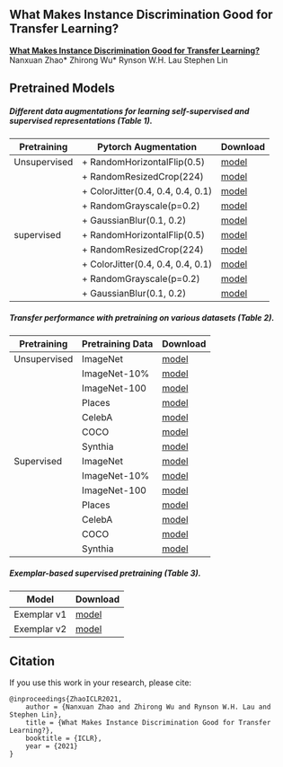 ## What Makes Instance Discrimination Good for Transfer Learning?



**[What Makes Instance Discrimination Good for Transfer Learning?](https://arxiv.org/abs/2006.06606)**  
Nanxuan Zhao*	Zhirong Wu*	Rynson W.H. Lau	Stephen Lin




## Pretrained Models

##### Different data augmentations for learning self-supervised and supervised representations (Table 1).

| Pretraining  | Pytorch Augmentation               | Download                                                     |
| ------------ | ---------------------------------- | ------------------------------------------------------------ |
| Unsupervised | \+ RandomHorizontalFlip(0.5)       | [model](https://frontiers.blob.core.windows.net/pretraining/checkpoints/pil_pretrained_models/good_transfer/moco_v2_imagenet_aug_f.pth) |
|              | \+ RandomResizedCrop(224)          | [model](https://frontiers.blob.core.windows.net/pretraining/checkpoints/pil_pretrained_models/good_transfer/moco_v2_imagenet_aug_fr.pth) |
|              | \+ ColorJitter(0.4, 0.4, 0.4, 0.1) | [model](https://frontiers.blob.core.windows.net/pretraining/checkpoints/pil_pretrained_models/good_transfer/moco_v2_imagenet_aug_frc.pth) |
|              | \+ RandomGrayscale(p=0.2)          | [model](https://frontiers.blob.core.windows.net/pretraining/checkpoints/pil_pretrained_models/good_transfer/moco_v2_imagenet_aug_frcg.pth) |
|              | \+ GaussianBlur(0.1, 0.2)          | [model](https://frontiers.blob.core.windows.net/pretraining/checkpoints/pil_pretrained_models/good_transfer/moco_v2_imagenet.pth) |
| supervised   | \+ RandomHorizontalFlip(0.5)       | [model](https://frontiers.blob.core.windows.net/pretraining/checkpoints/pil_pretrained_models/good_transfer/supervised_imagenet_aug_f.pth) |
|              | \+ RandomResizedCrop(224)          | [model](https://frontiers.blob.core.windows.net/pretraining/checkpoints/pil_pretrained_models/good_transfer/supervised_imagenet_aug_fr.pth) |
|              | \+ ColorJitter(0.4, 0.4, 0.4, 0.1) | [model](https://frontiers.blob.core.windows.net/pretraining/checkpoints/pil_pretrained_models/good_transfer/supervised_imagenet_aug_frc.pth) |
|              | \+ RandomGrayscale(p=0.2)          | [model](https://frontiers.blob.core.windows.net/pretraining/checkpoints/pil_pretrained_models/good_transfer/supervised_imagenet_aug_frcg.pth) |
|              | \+ GaussianBlur(0.1, 0.2)          | [model](https://frontiers.blob.core.windows.net/pretraining/checkpoints/pil_pretrained_models/good_transfer/supervised_imagenet.pth) |



##### Transfer performance with pretraining on various datasets (Table 2).

| Pretraining  | Pretraining Data | Download                                                     |
| ------------ | ---------------- | ------------------------------------------------------------ |
| Unsupervised | ImageNet         | [model](https://frontiers.blob.core.windows.net/pretraining/checkpoints/pil_pretrained_models/good_transfer/moco_v2_imagenet.pth) |
|              | ImageNet-10%     | [model](https://frontiers.blob.core.windows.net/pretraining/checkpoints/pil_pretrained_models/good_transfer/moco_v2_imagenet1over10.pth) |
|              | ImageNet-100     | [model](https://frontiers.blob.core.windows.net/pretraining/checkpoints/pil_pretrained_models/good_transfer/moco_v2_imagenet100.pth) |
|              | Places           | [model](https://frontiers.blob.core.windows.net/pretraining/checkpoints/pil_pretrained_models/good_transfer/moco_v2_places.pth) |
|              | CelebA           | [model](https://frontiers.blob.core.windows.net/pretraining/checkpoints/pil_pretrained_models/good_transfer/moco_v2_celeba.pth) |
|              | COCO             | [model](https://frontiers.blob.core.windows.net/pretraining/checkpoints/pil_pretrained_models/good_transfer/moco_v2_coco.pth) |
|              | Synthia          | [model](https://frontiers.blob.core.windows.net/pretraining/checkpoints/pil_pretrained_models/good_transfer/moco_v2_synthia.pth) |
| Supervised   | ImageNet         | [model](https://frontiers.blob.core.windows.net/pretraining/checkpoints/pil_pretrained_models/good_transfer/supervised_imagenet.pth) |
|              | ImageNet-10%     | [model](https://frontiers.blob.core.windows.net/pretraining/checkpoints/pil_pretrained_models/good_transfer/supervised_imagenet1over10.pth) |
|              | ImageNet-100     | [model](https://frontiers.blob.core.windows.net/pretraining/checkpoints/pil_pretrained_models/good_transfer/supervised_imagenet100.pth) |
|              | Places           | [model](https://frontiers.blob.core.windows.net/pretraining/checkpoints/pil_pretrained_models/good_transfer/supervised_places.pth) |
|              | CelebA           | [model](https://frontiers.blob.core.windows.net/pretraining/checkpoints/pil_pretrained_models/good_transfer/supervised_celeba.pth) |
|              | COCO             | [model](https://frontiers.blob.core.windows.net/pretraining/checkpoints/pil_pretrained_models/good_transfer/supervised_coco.pth) |
|              | Synthia          | [model](https://frontiers.blob.core.windows.net/pretraining/checkpoints/pil_pretrained_models/good_transfer/supervised_synthia.pth) |



##### Exemplar-based supervised pretraining (Table 3).

| Model       | Download                                                     |
| ----------- | ------------------------------------------------------------ |
| Exemplar v1 | [model](https://frontiers.blob.core.windows.net/pretraining/checkpoints/pil_pretrained_models/good_transfer/exemplar_v1.pth) |
| Exemplar v2 | [model](https://frontiers.blob.core.windows.net/pretraining/checkpoints/pil_pretrained_models/good_transfer/exemplar_v2.pth) |



## Citation

If you use this work in your research, please cite:

```
@inproceedings{ZhaoICLR2021, 
    author = {Nanxuan Zhao and Zhirong Wu and Rynson W.H. Lau and Stephen Lin}, 
    title = {What Makes Instance Discrimination Good for Transfer Learning?}, 
    booktitle = {ICLR}, 
    year = {2021} 
}
```

